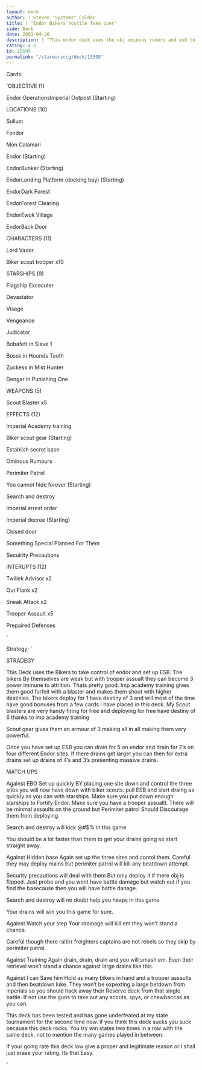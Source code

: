 ```yaml
---
layout: deck
author: ! Steven "Systems" Calder
title: ! "Endor Bikers hostile Take over"
side: Dark
date: 2001-04-26
description: ! "This endor deck uses the obj ominous rumors and esb to set up large solid drins. Esb is set up using biker scouts powered up"
rating: 4.5
id: 15595
permalink: "/starwarsccg/deck/15595"
---
```

Cards: 

'OBJECTIVE (1)


Endor OperationsImperial Outpost  (Starting)


LOCATIONS (10)

Sullust

Fondor

Mon Calamari

Endor (Starting)

EndorBunker (Starting)

EndorLanding Platform (docking bay) (Starting)

EndorDark Forest

EndorForest Clearing

EndorEwok Village

EndorBack Door


CHARACTERS (11)


Lord Vader

Biker scout trooper x10


STARSHIPS (9)


Flagship Excecuter

Devastator

Visage

Vengeance

Judicator

Bobafett in Slave 1

Bossk in Hounds Tooth

Zuckess in Mist Hunter

Dengar in Punishing One



WEAPONS (5)


Scout Blaster x5


EFFECTS (12)


Imperial Academy training

Biker scout gear (Starting)

Establish secret base

Ominous Rumours

Perimiter Patrol

You cannot hide forever (Starting)

Search and destroy

Imperial arrest order 

Imperial decree (Starting)

Closed door

Something Special Planned For Them

Secuirity Precautions


INTERUPTS (12)


Twiliek Advisor x2

Out Flank x2

Sneak Attack x2

Trooper Assault x5

Prepaired Defenses

'

Strategy: '

STRADEGY


This Deck uses the Bikers to take control of endor and set up ESB. The bikers By themselves are weak but with trooper assualt they can become 3 power immune to attrition. Thats pretty good. Imp academy training gives them good forfeit with a blaster and makes them shoot with higher destinies. The bikers deploy for 1 have destiny of 3 and will most of the time have good bonuses from a few cards I have placed in this deck. My Scout blasters are very handy firing for free and deploying for free have destiny of 6 thanks to imp academy training

Scout gear gives them an armour of 3 making all in all making them very powerful.


Once you have set up ESB you can drain for 5 on endor and drain for 2&#8217;s on four different Endor sites. If there drains get larger you can then for extra drains set up drains of 4&#8217;s and 3&#8217;s presenting massive drains. 


 MATCH UPS


Against EBO Set up quickly BY placing one site down and control the three sites you will now have down with biker scouts. pull ESB and start draing as quickly as you can with starships. Make sure you put down enough starships to Fortify Endor. Make sure you have a trooper assuallt. There will be minmal assaults on the ground but Perimiter patrol Should Discourage them from deploying.

Search and destroy will kick @#$% in this game 

You should be a lot faster than them to get your drains going so start straight away.


Against Hidden base Again set up the three sites and contol them. Careful they may deploy mains but perimiter patrol will kill any beatdown attempt. 

Security precautions will deal with them But only deploy it if there obj is flipped. Just probe and you wont have battle damage but watch out if you find the basecause then you will have battle danage.

Search and destroy will no doubt help you heaps in this game

Your drains will win you this game for sure.


Against Watch your step Your drainage will kill em they won&#8217;t stand a chance.

Careful though there raltirr freighters captains are not rebels so they skip by perimiter patrol.


Against Training Again drain, drain, drain and you will smash em. Even their retrievel won&#8217;t stand a chance against large drains like this.


Against I can Save him Hold as many bikers in hand and a trooper assaults and then beatdown luke. They won&#8217;t be expexting a large betdown from inperials so you should hack away their Reserve deck from that single battle. If not use the guns to take out any scouts, spys, or chewbaccas as you can.


This deck has been tested  and has gone underfeated at my state tournament for the second time now. If you think this deck sucks you suck because this deck rocks. You try win states two times in a row with the same deck, not to mention the many games played in between.


If your going rate this deck low give a proper and legitimate reason or I shall just erase your rating. Its that Easy.

'
